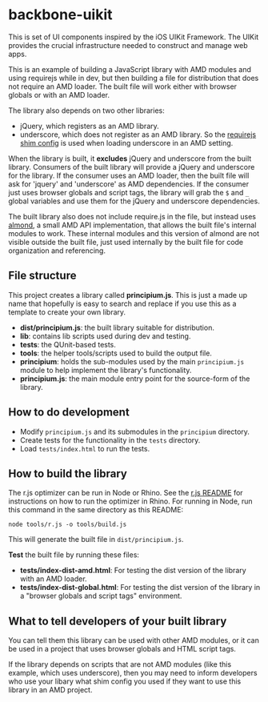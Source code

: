 # backbone-uikit

This is set of UI components inspired by the iOS UIKit Framework.
The UIKit provides the crucial infrastructure needed to construct and manage web apps.

This is an example of building a JavaScript library with AMD modules and using
requirejs while in dev, but then building a file for distribution that does
not require an AMD loader. The built file will work either with browser globals
or with an AMD loader.

The library also depends on two other libraries:

* jQuery, which registers as an AMD library.
* underscore, which does not register as an AMD library. So the
[requirejs shim config](http://requirejs.org/docs/api.html#config-shim) is used
when loading underscore in an AMD setting.

When the library is built, it **excludes** jQuery and underscore from the
built library. Consumers of the built library will  provide a jQuery and
underscore for the library. If the consumer uses an AMD loader, then the built
file will ask for 'jquery' and 'underscore' as AMD dependencies. If the consumer
just uses browser globals and script tags, the library will grab the `$` and
`_` global variables and use them for the jQuery and underscore dependencies.

The built library also does not include require.js in the file, but instead
uses [almond](https://github.com/jrburke/almond), a small AMD API
implementation, that allows the built file's internal modules to work. These
internal modules and this version of almond are not visible outside the built
file, just used internally by the built file for code organization and
referencing.

## File structure

This project creates a library called **principium.js**. This is just a made
up name that hopefully is easy to search and replace if you use this as a
template to create your own library.

* **dist/principium.js**: the built library suitable for distribution.
* **lib**: contains lib scripts used during dev and testing.
* **tests**: the QUnit-based tests.
* **tools**: the helper tools/scripts used to build the output file.
* **principium**: holds the sub-modules used by the main `principium.js` module
to help implement the library's functionality.
* **principium.js**: the main module entry point for the source-form of the
library.

## How to do development

* Modify `principium.js` and its submodules in the `principium` directory.
* Create tests for the functionality in the `tests` directory.
* Load `tests/index.html` to run the tests.

## How to build the library

The r.js optimizer can be run in Node or Rhino. See the
[r.js README](https://github.com/jrburke/r.js) for instructions on how to run
the optimizer in Rhino. For running in Node, run this command in the
same directory as this README:

    node tools/r.js -o tools/build.js

This will generate the built file in `dist/principium.js`.

**Test** the built file by running these files:

* **tests/index-dist-amd.html**: For testing the dist version of the library
with an AMD loader.
* **tests/index-dist-global.html**: For testing the dist version of the library
in a "browser globals and script tags" environment.

## What to tell developers of your built library

You can tell them this library can be used with other AMD modules, or it can be
used in a project that uses browser globals and HTML script tags.

If the library depends on scripts that are not AMD modules (like this example,
which uses underscore), then you may need to inform developers who use your
libary what shim config you used if they want to use this library in an AMD
project.
